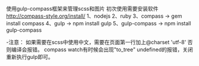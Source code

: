 使用gulp-compass框架来管理scss和图片
初次使用需要安装软件 http://compass-style.org/install/
1、nodejs
2、ruby
3、compass -> gem install compass
4、gulp -> npm install gulp
5、gulp-compass -> npm install gulp-compass

-注意：
如果需要在scss中使用中文，需要在页面第一行加上@charset 'utf-8' 否则编译会报错。
compass watch有时候会出现"to_tree" undefined的报错，关闭重新执行gulp即可。